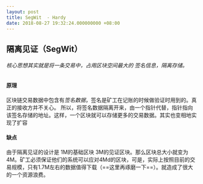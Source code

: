 ```yaml
---
layout: post
title: SegWit  - Hardy
date: 2018-08-27 19:32:24.000000000 +08:00
---
```


## 隔离见证（SegWit）
###### 核心思想其实就是将一条交易中，占用区块空间最大的 签名信息，隔离存储。

#### 原理
区块链交易数据中包含有*签名数据*，签名是矿工在记账的时候做验证时用到的。真正的接收方并不关心。
所以，将签名数据隔离开来，由一个指针代替，指针指向该签名存储的地址。这样，一个区块就可以存储更多的交易数据。其实也变相地实现了扩容

#### 缺点
由于隔离见证的设计是 1M的基础区块 3M的见证区块。那么区块总大小就变为4M。矿工必须保证他们的系统可以应对4Md的区块，可是，实际上按照目前的交易规模，只有1.7M左右的数据值得下载（==这里再琢磨一下==）。就造成了很大的一个资源浪费。